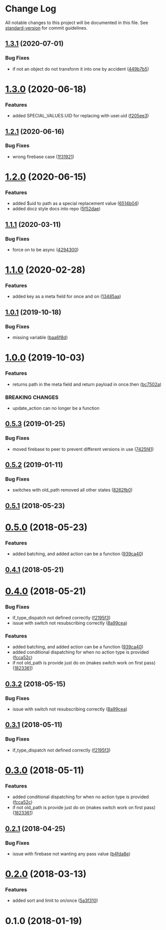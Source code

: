 # Change Log

All notable changes to this project will be documented in this file. See [standard-version](https://github.com/conventional-changelog/standard-version) for commit guidelines.

<a name="1.3.1"></a>
## [1.3.1](https://github.com/CurtisHumphrey/redux-firebase/compare/v1.3.0...v1.3.1) (2020-07-01)


### Bug Fixes

* if not an object do not transform it into one by accident ([449b7b5](https://github.com/CurtisHumphrey/redux-firebase/commit/449b7b5))



<a name="1.3.0"></a>
# [1.3.0](https://github.com/CurtisHumphrey/redux-firebase/compare/v1.2.1...v1.3.0) (2020-06-18)


### Features

* added SPECIAL_VALUES.UID for replacing with user.uid ([f205ee3](https://github.com/CurtisHumphrey/redux-firebase/commit/f205ee3))



<a name="1.2.1"></a>
## [1.2.1](https://github.com/CurtisHumphrey/redux-firebase/compare/v1.2.0...v1.2.1) (2020-06-16)


### Bug Fixes

* wrong firebase case ([1f31921](https://github.com/CurtisHumphrey/redux-firebase/commit/1f31921))



<a name="1.2.0"></a>
# [1.2.0](https://github.com/CurtisHumphrey/redux-firebase/compare/v1.1.1...v1.2.0) (2020-06-15)


### Features

* added $uid to path as a special replacement value ([6514b04](https://github.com/CurtisHumphrey/redux-firebase/commit/6514b04))
* added docz style docs into repo ([5f52dae](https://github.com/CurtisHumphrey/redux-firebase/commit/5f52dae))



<a name="1.1.1"></a>
## [1.1.1](https://github.com/CurtisHumphrey/redux-firebase/compare/v1.1.0...v1.1.1) (2020-03-11)


### Bug Fixes

* force on to be async ([4294300](https://github.com/CurtisHumphrey/redux-firebase/commit/4294300))



<a name="1.1.0"></a>
# [1.1.0](https://github.com/CurtisHumphrey/redux-firebase/compare/v1.0.1...v1.1.0) (2020-02-28)


### Features

* added key as a meta field for once and on ([13485aa](https://github.com/CurtisHumphrey/redux-firebase/commit/13485aa))



<a name="1.0.1"></a>
## [1.0.1](https://github.com/CurtisHumphrey/redux-firebase/compare/v1.0.0...v1.0.1) (2019-10-18)


### Bug Fixes

* missing variable ([baa6f8d](https://github.com/CurtisHumphrey/redux-firebase/commit/baa6f8d))



<a name="1.0.0"></a>
# [1.0.0](https://github.com/CurtisHumphrey/redux-firebase/compare/v0.5.3...v1.0.0) (2019-10-03)


### Features

* returns path in the meta field and return payload in once.then ([bc7502a](https://github.com/CurtisHumphrey/redux-firebase/commit/bc7502a))


### BREAKING CHANGES

* update_action can no longer be a function



<a name="0.5.3"></a>
## [0.5.3](https://github.com/CurtisHumphrey/redux-firebase/compare/v0.5.2...v0.5.3) (2019-01-25)


### Bug Fixes

* moved firebase to peer to prevent different versions in use ([7425f41](https://github.com/CurtisHumphrey/redux-firebase/commit/7425f41))



<a name="0.5.2"></a>
## [0.5.2](https://github.com/CurtisHumphrey/redux-firebase/compare/v0.5.1...v0.5.2) (2019-01-11)


### Bug Fixes

* switches with old_path removed all other states ([8262fb0](https://github.com/CurtisHumphrey/redux-firebase/commit/8262fb0))



<a name="0.5.1"></a>
## [0.5.1](https://github.com/CurtisHumphrey/redux-firebase/compare/v0.5.0...v0.5.1) (2018-05-23)



<a name="0.5.0"></a>
# [0.5.0](https://github.com/CurtisHumphrey/redux-firebase/compare/v0.3.2...v0.5.0) (2018-05-23)


### Features

* added batching, and added action can be a function ([939ca40](https://github.com/CurtisHumphrey/redux-firebase/commit/939ca40))



<a name="0.4.1"></a>
## [0.4.1](https://github.com/CurtisHumphrey/redux-firebase/compare/v0.4.0...v0.4.1) (2018-05-21)



<a name="0.4.0"></a>
# [0.4.0](https://github.com/CurtisHumphrey/redux-firebase/compare/v0.2.1...v0.4.0) (2018-05-21)


### Bug Fixes

* if_type_dispatch not defined correctly ([f2195f3](https://github.com/CurtisHumphrey/redux-firebase/commit/f2195f3))
* issue with switch not resubscribing correctly ([8a99cea](https://github.com/CurtisHumphrey/redux-firebase/commit/8a99cea))


### Features

* added batching, and added action can be a function ([939ca40](https://github.com/CurtisHumphrey/redux-firebase/commit/939ca40))
* added conditional dispatching for when no action type is provided ([fcca52c](https://github.com/CurtisHumphrey/redux-firebase/commit/fcca52c))
* if not old_path is provide just do on (makes switch work on first pass) ([1823361](https://github.com/CurtisHumphrey/redux-firebase/commit/1823361))



<a name="0.3.2"></a>
## [0.3.2](https://github.com/CurtisHumphrey/redux-firebase/compare/v0.3.1...v0.3.2) (2018-05-15)


### Bug Fixes

* issue with switch not resubscribing correctly ([8a99cea](https://github.com/CurtisHumphrey/redux-firebase/commit/8a99cea))



<a name="0.3.1"></a>
## [0.3.1](https://github.com/CurtisHumphrey/redux-firebase/compare/v0.3.0...v0.3.1) (2018-05-11)


### Bug Fixes

* if_type_dispatch not defined correctly ([f2195f3](https://github.com/CurtisHumphrey/redux-firebase/commit/f2195f3))



<a name="0.3.0"></a>
# [0.3.0](https://github.com/CurtisHumphrey/redux-firebase/compare/v0.2.1...v0.3.0) (2018-05-11)


### Features

* added conditional dispatching for when no action type is provided ([fcca52c](https://github.com/CurtisHumphrey/redux-firebase/commit/fcca52c))
* if not old_path is provide just do on (makes switch work on first pass) ([1823361](https://github.com/CurtisHumphrey/redux-firebase/commit/1823361))



<a name="0.2.1"></a>
## [0.2.1](https://github.com/CurtisHumphrey/redux-firebase/compare/v0.2.0...v0.2.1) (2018-04-25)


### Bug Fixes

* issue with firebase not wanting any pass value ([b4fda8e](https://github.com/CurtisHumphrey/redux-firebase/commit/b4fda8e))



<a name="0.2.0"></a>
# [0.2.0](https://github.com/CurtisHumphrey/redux-firebase/compare/v0.1.0...v0.2.0) (2018-03-13)


### Features

* added sort and limit to on/once ([5a3f310](https://github.com/CurtisHumphrey/redux-firebase/commit/5a3f310))



<a name="0.1.0"></a>
# 0.1.0 (2018-01-19)
